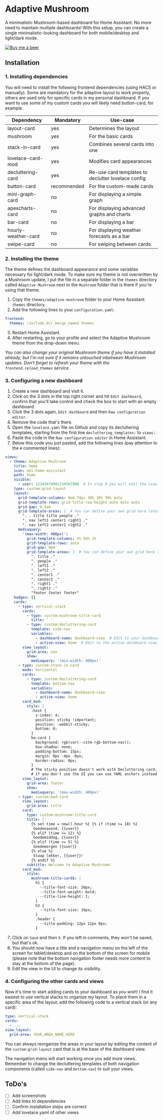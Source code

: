 # Adaptive Mushroom
A minimalistic Mushroom-based dashboard for Home Assistant. No more need to maintain multiple dashboards! With this setup, you can create a single minimalistic-looking dashboard for both mobile/desktop and light/dark mode.

[![Buy me a beer](https://img.shields.io/badge/Buy%20me%20a-beer-yellow?logo=buy-me-a-coffee)](https://www.buymeacoffee.com/sganoud)

## Installation
### 1. Installing dependencies
You will need to install the following frontend dependencies (using HACS or manually). Some are mandatory for the adaptive layout to work properly, others are used only for specific cards in my personal dashboard. If you want to use some of my custom cards you will likely need button-card, for example.

Dependency | Mandatory | Use-case |
--- | --- | --- |
layout-card | yes | Determines the layout |
mushroom | yes | For the basic cards |
stack-in-card | yes | Combines several cards into one |
lovelace-card-mod | yes | Modifies card appearances |
decluttering-card | yes | Re-use card templates to declutter lovelace config |
button-card | recommended | For the custom-made cards |
mini-graph-card | no | For displaying a simple graph |
apexcharts-card | no | For displaying advanced graphs and charts |
bar-card | no | For displaying a bar |
hourly-weather-card | no | For displaying weather forecasts as a bar |
swipe-card | no | For swiping between cards |

### 2. Installing the theme
The theme defines the dashboard appearance and some variables necessary for light/dark mode. To make sure my theme is not overwritten by a Mushroom update, I put the file in a separate folder in the `themes` directory called `Adaptive Mushroom` next to the `Mushroom` folder that is there if you're using that theme.
1. Copy the `themes/adaptive-mushroom` folder to your Home Assistant `themes` directory.
2. Add the following lines to your `configuration.yaml`:
```yaml
frontend:
  themes: !include_dir_merge_named themes
```
3. Restart Home Assistant.
4. After restarting, go to your profile and select the Adaptive Mushroom theme from the drop-down menu.

*You can also change your original Mushroom theme if you have it installed already, but I'm not sure if it remains untouched inbetween Mushroom updates. Don't forget to refresh your theme with the `frontend.reload_themes` service.*

### 3. Configuring a new dashboard
1. Create a new dashboard and visit it.
2. Click on the 3 dots in the top right corner and hit `Edit dashboard`, confirm that you'll take control and check the box to start with an empty dashboard.
3. Click the 3 dots again, `Edit dashboard` and then `Raw configuration editor`.
4. Remove the code that's there.
5. Open the `lovelace.yaml` file on Github and copy its decluttering templates, starting from the first line `decluttering_templates:` to `views:`.
6. Paste the code in the `Raw configuration editor` in Home Assistant.
7. Below this code you just pasted, add the following lines (pay attention to the `#` commented lines):
```yaml
views:
  - theme: Adaptive Mushroom
    title: Home
    icon: mdi:home-assistant
    path: home
    visible:
      - user: 12345678901234567980  # In step 9 you will edit the view in the UI to change visibility
    type: custom:grid-layout
    layout:
      grid-template-columns: 0em 74px 30% 30% 30% auto
      grid-template-rows: grid-title-row-height auto auto auto
      grid-gap: 0.5em
      grid-template-areas: |  # You can define your own grid here later, but this one works as well
        ". . title title people ."
        ". nav left1 center1 right1 ."
        ". nav left2 center2 right2 ."
      mediaquery:
        '(max-width: 400px)':
          grid-template-columns: 3% 94% 3%
          grid-template-rows: auto
          grid-gap: 0em
          grid-template-areas: |  # You can define your own grid here later, but this one works as well
            ". title ."
            ". people ."
            ". left1 ."
            ". left2 ."
            ". center1 ."
            ". center2 ."
            ". right1 ."
            ". right2 ."
            "footer footer footer"
    badges: []
    cards:
      - type: vertical-stack
        cards:
          - type: custom:mushroom-title-card
            title: ' '
          - type: custom:decluttering-card
            template: side-nav
            variables:
              - dashboard-name: dashboard-view  # Edit to your dashboard URL
              - active-view: home  # Edit to the active dashboard view
        view_layout:
          grid-area: nav
          show:
            mediaquery: '(min-width: 400px)'
      - type: custom:stack-in-card
        mode: horizontal
        cards:
          - type: custom:decluttering-card
            template: bottom-nav
            variables:
              - dashboard-name: dashboard-view
              - active-view: home
        card_mod:
          style: |
            :host {
              z-index: 4;
              position: sticky !important;
              position: -webkit-sticky;
              bottom: 0;
            }
            ha-card {    
              background: rgb(var(--cstm-rgb-bottom-nav));
              box-shadow: none;
              padding-bottom: 15px;
              margin: 0px -4px -8px;
              border-radius: 0px;
            }
            # The sticky position doesn't work with Decluttering card, so you have to add the CSS here
            # If you don't use the UI you can use YAML anchors instead
        view_layout:
          grid-area: footer
          show:
            mediaquery: '(max-width: 400px)'
      - type: custom:mod-card
        view_layout:
          grid-area: title
        card:
          type: custom:mushroom-title-card
          title: |-
            {% set time = now().hour %} {% if (time >= 18) %} 
             Goedenavond, {{user}}
            {% elif (time >= 12) %}
             Goedemiddag, {{user}}
            {% elif (time >= 5) %}
             Goedemorgen {{user}}
            {% else %}
             Slaap lekker, {{user}}!
            {% endif %}
          subtitle: Welcome to Adaptive Mushroom!
        card_mod:
          style:
            mushroom-title-card$: |
              h1 {
                --title-font-size: 26px;
                --title-font-weight: bold;
                --title-line-height: 1;
              }
              h2 {
                --title-font-size: 16px;
              }
              .header {
                --title-padding: 12px 12px 0px;
              }
```
7. Click on `Save` and then `X`. If you left in comments, they won't be saved, but that's ok.
8. You should now have a title and a navigation menu on the left of the screen for tablet/desktop and on the bottom of the screen for mobile (please note that the bottom navigation footer needs more content to stay at the bottom of the page).
9. Edit the view in the UI to change its visibility.

### 4. Configuring the other cards and views
Now it's time to start adding cards to your dashboard as you wish! I find it easiest to use vertical stacks to organize my layout. To place them in a specific area of the layout, add the following code to a vertical stack (or any card):
```yaml
type: vertical-stack
cards:
  - ...
view_layout:
  grid-area: YOUR_AREA_NAME_HERE
```
You can always reorganize the areas in your layout by editing the content of the `custom:grid-layout` card that is at the base of the dashboard view.

The navigation menu will start working once you add more views. Remember to change the decluttering templates of both navigation components (called `side-nav` and `bottom-nav`) to suit your views.

## ToDo's
- [ ] Add screenshots
- [ ] Add links to dependencies
- [ ] Confirm installation steps are correct
- [ ] Add lovelace.yaml of other views
